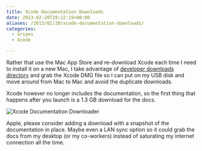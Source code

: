 ```yaml
---
title: Xcode Documentation Downloads
date: 2013-02-20T19:22:19+00:00
aliases: /2013/02/20/xcode-documentation-downloads/
categories:
  - Gripes
  - Xcode

---
```

Rather that use the Mac App Store and re-download Xcode each time I need to install it on a new Mac, I take advantage of [developer downloads directory][1] and grab the Xcode DMG file so I can put on my USB disk and move around from Mac to Mac and avoid the duplicate downloads.

Xcode however no longer includes the documentation, so the first thing that happens after you launch is a 1.3 GB download for the docs.

![Xcode Documentation Downloader][2]

Apple, please consider adding a download with a snapshot of the documentation in place. Maybe even a LAN sync option so it could grab the docs from my desktop (or my co-workers) instead of saturating my internet connection all the time.

 [1]: http://developer.apple.com/downloads/
 [2]: http://mikezornek.com/media/images/xcode_docs.png "Xcode Documentation Downloader"